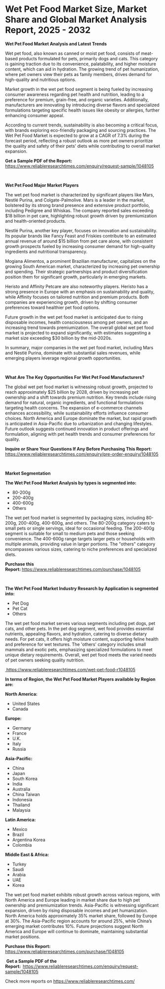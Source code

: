 <p><h1>Wet Pet Food Market Size, Market Share and Global Market Analysis Report, 2025 - 2032</h1></p><p><strong>Wet Pet Food Market Analysis and Latest Trends</strong></p>
<p><p>Wet pet food, also known as canned or moist pet food, consists of meat-based products formulated for pets, primarily dogs and cats. This category is gaining traction due to its convenience, palatability, and higher moisture content, which can aid in hydration. The growing trend of pet humanization, where pet owners view their pets as family members, drives demand for high-quality and nutritious options. </p><p>Market growth in the wet pet food segment is being fueled by increasing consumer awareness regarding pet health and nutrition, leading to a preference for premium, grain-free, and organic varieties. Additionally, manufacturers are innovating by introducing diverse flavors and specialized formulations targeting specific health issues like obesity or allergies, further enhancing consumer appeal. </p><p>According to current trends, sustainability is also becoming a critical focus, with brands exploring eco-friendly packaging and sourcing practices. The Wet Pet Food Market is expected to grow at a CAGR of 7.3% during the forecast period, reflecting a robust outlook as more pet owners prioritize the quality and safety of their pets' diets while contributing to overall market expansion.</p></p>
<p><strong>Get a Sample PDF of the Report:&nbsp;</strong> <a href="https://www.reliableresearchtimes.com/enquiry/request-sample/1048105?utm_campaign=2315&utm_medium=2&utm_source=Github&utm_content=ia&utm_term=14022025&utm_id=wet-pet-food">https://www.reliableresearchtimes.com/enquiry/request-sample/1048105</a></p>
<p>&nbsp;</p>
<p><strong>Wet Pet Food Major Market Players</strong></p>
<p><p>The wet pet food market is characterized by significant players like Mars, Nestlé Purina, and Colgate-Palmolive. Mars is a leader in the market, bolstered by its strong brand presence and extensive product portfolio, including Pedigree and Whiskas. The company reported sales exceeding $18 billion in pet care, highlighting robust growth driven by premiumization and health-oriented products.</p><p>Nestlé Purina, another key player, focuses on innovation and sustainability. Its popular brands like Fancy Feast and Friskies contribute to an estimated annual revenue of around $15 billion from pet care alone, with consistent growth prospects fueled by increasing consumer demand for high-quality ingredients and nutritional transparency.</p><p>Mogiana Alimentos, a prominent Brazilian manufacturer, capitalizes on the growing South American market, characterized by increasing pet ownership and spending. Their strategic partnerships and product diversification position them for significant growth, particularly in emerging markets.</p><p>Heristo and Affinity Petcare are also noteworthy players. Heristo has a strong presence in Europe with an emphasis on sustainability and quality, while Affinity focuses on tailored nutrition and premium products. Both companies are experiencing growth, driven by shifting consumer preferences toward healthier pet food options.</p><p>Future growth in the wet pet food market is anticipated due to rising disposable incomes, health consciousness among pet owners, and an increasing trend towards premiumization. The overall global wet pet food market is projected to expand significantly, with estimates suggesting a market size exceeding $30 billion by the mid-2020s.</p><p>In summary, major companies in the wet pet food market, including Mars and Nestlé Purina, dominate with substantial sales revenues, while emerging players leverage regional growth opportunities.</p></p>
<p>&nbsp;</p>
<p><strong>What Are The Key Opportunities For Wet Pet Food Manufacturers?</strong></p>
<p><p>The global wet pet food market is witnessing robust growth, projected to reach approximately $25 billion by 2028, driven by increasing pet ownership and a shift towards premium nutrition. Key trends include rising demand for natural, organic ingredients, and functional formulations targeting health concerns. The expansion of e-commerce channels enhances accessibility, while sustainability efforts influence consumer choices. North America and Europe dominate the market, but rapid growth is anticipated in Asia-Pacific due to urbanization and changing lifestyles. Future outlook suggests continued innovation in product offerings and formulation, aligning with pet health trends and consumer preferences for quality.</p></p>
<p><strong>Inquire or Share Your Questions If Any Before Purchasing This Report:</strong> <a href="https://www.reliableresearchtimes.com/enquiry/pre-order-enquiry/1048105?utm_campaign=2315&utm_medium=2&utm_source=Github&utm_content=ia&utm_term=14022025&utm_id=wet-pet-food">https://www.reliableresearchtimes.com/enquiry/pre-order-enquiry/1048105</a></p>
<p>&nbsp;</p>
<p><strong>Market Segmentation</strong></p>
<p><strong>The Wet Pet Food Market Analysis by types is segmented into:</strong></p>
<p><ul><li>80-200g</li><li>200-400g</li><li>400-600g</li><li>Others</li></ul></p>
<p><p>The wet pet food market is segmented by packaging sizes, including 80-200g, 200-400g, 400-600g, and others. The 80-200g category caters to small pets or single servings, ideal for occasional feeding. The 200-400g segment is suitable for small to medium pets and those seeking convenience. The 400-600g range targets larger pets or households with multiple animals, providing value in larger portions. The "others" category encompasses various sizes, catering to niche preferences and specialized diets.</p></p>
<p><strong>Purchase this Report:&nbsp;</strong><a href="https://www.reliableresearchtimes.com/purchase/1048105?utm_campaign=2315&utm_medium=2&utm_source=Github&utm_content=ia&utm_term=14022025&utm_id=wet-pet-food">https://www.reliableresearchtimes.com/purchase/1048105</a></p>
<p>&nbsp;</p>
<p><strong>The Wet Pet Food Market Industry Research by Application is segmented into:</strong></p>
<p><ul><li>Pet Dog</li><li>Pet Cat</li><li>Others</li></ul></p>
<p><p>The wet pet food market serves various segments including pet dogs, pet cats, and other pets. In the pet dog segment, wet food provides essential nutrients, appealing flavors, and hydration, catering to diverse dietary needs. For pet cats, it offers high moisture content, supporting feline health and preference for wet textures. The 'others' category includes small mammals and exotic pets, emphasizing specialized formulations to meet unique dietary requirements. Overall, wet pet food meets the varied needs of pet owners seeking quality nutrition.</p></p>
<p><a href="https://www.reliableresearchtimes.com/wet-pet-food-r1048105?utm_campaign=2315&utm_medium=2&utm_source=Github&utm_content=ia&utm_term=14022025&utm_id=wet-pet-food">&nbsp;https://www.reliableresearchtimes.com/wet-pet-food-r1048105</a></p>
<p><strong>In terms of Region, the Wet Pet Food Market Players available by Region are:</strong></p>
<p>
    <p> <strong> North America: </strong>
        <ul>
            <li>United States</li>
            <li>Canada</li>
        </ul>
        </p> 
    <p> <strong> Europe: </strong>
        <ul>
            <li>Germany</li>
            <li>France</li>
            <li>U.K.</li>
            <li>Italy</li>
            <li>Russia</li>
        </ul>
        </p> 
    <p> <strong> Asia-Pacific: </strong>
        <ul>
            <li>China</li>
            <li>Japan</li>
            <li>South Korea</li>
            <li>India</li>
            <li>Australia</li>
            <li>China Taiwan</li>
            <li>Indonesia</li>
            <li>Thailand</li>
            <li>Malaysia</li>
        </ul>
        </p> 
    <p> <strong> Latin America: </strong>
        <ul>
            <li>Mexico</li>
            <li>Brazil</li>
            <li>Argentina Korea</li>
            <li>Colombia</li>
        </ul>
        </p> 
    <p> <strong> Middle East & Africa: </strong>
        <ul>
            <li>Turkey</li>
            <li>Saudi</li>
            <li>Arabia</li>
            <li>UAE</li>
            <li>Korea</li>
        </ul>
    </p>
    </p>
<p><p>The wet pet food market exhibits robust growth across various regions, with North America and Europe leading in market share due to high pet ownership and premiumization trends. Asia-Pacific is witnessing significant expansion, driven by rising disposable incomes and pet humanization. North America holds approximately 35% market share, followed by Europe at 30%. The Asia-Pacific region accounts for around 25%, while China’s emerging market contributes 10%. Future projections suggest North America and Europe will continue to dominate, maintaining substantial market positions.</p></p>
<p><strong>Purchase this Report: </strong><a href="https://www.reliableresearchtimes.com/purchase/1048105?utm_campaign=2315&utm_medium=2&utm_source=Github&utm_content=ia&utm_term=14022025&utm_id=wet-pet-food">https://www.reliableresearchtimes.com/purchase/1048105</a></p>
<p>&nbsp;<strong>Get a Sample PDF of the Report:&nbsp;&nbsp;</strong><a href="https://www.reliableresearchtimes.com/enquiry/request-sample/1048105?utm_campaign=2315&utm_medium=2&utm_source=Github&utm_content=ia&utm_term=14022025&utm_id=wet-pet-food">https://www.reliableresearchtimes.com/enquiry/request-sample/1048105</a></p>
<p><strong></strong></p>
<p>Check more reports on <a href="https://www.reliableresearchtimes.com/?utm_campaign=2315&utm_medium=2&utm_source=Github&utm_content=ia&utm_term=14022025&utm_id=wet-pet-food">https://www.reliableresearchtimes.com/</a></p>